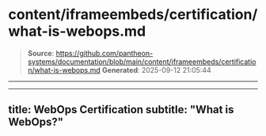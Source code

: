 # content/iframeembeds/certification/what-is-webops.md

> **Source**: https://github.com/pantheon-systems/documentation/blob/main/content/iframeembeds/certification/what-is-webops.md
> **Generated**: 2025-09-12 21:05:44

---

---
title: WebOps Certification
subtitle: "What is WebOps?"
---

<Partial file="certification-guide/what-is-webops.md" />
